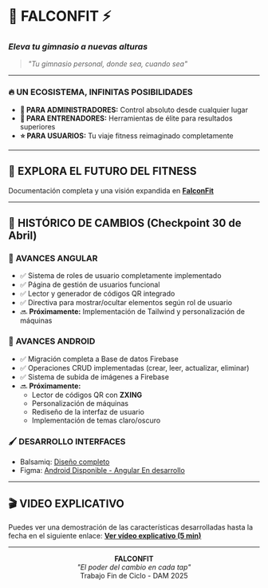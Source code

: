# 🦅 **FALCONFIT** ⚡
### *Eleva tu gimnasio a nuevas alturas*

> *"Tu gimnasio personal, donde sea, cuando sea"*

---

### 🔥 **UN ECOSISTEMA, INFINITAS POSIBILIDADES**

* **👑 PARA ADMINISTRADORES:** Control absoluto desde cualquier lugar
* **💪 PARA ENTRENADORES:** Herramientas de élite para resultados superiores
* **⭐ PARA USUARIOS:** Tu viaje fitness reimaginado completamente

---

## 🔮 **EXPLORA EL FUTURO DEL FITNESS**

Documentación completa y una visión expandida en [**FalconFit**](https://spot-blender-599.notion.site/FalconFit-Anteproyecto-1c709765661b80608fd1ce0dc778cafa)

---

## 📝 **HISTÓRICO DE CAMBIOS (Checkpoint 30 de Abril)**

### 🔄 **AVANCES ANGULAR**
* ✅ Sistema de roles de usuario completamente implementado
* ✅ Página de gestión de usuarios funcional
* ✅ Lector y generador de códigos QR integrado
* ✅ Directiva para mostrar/ocultar elementos según rol de usuario
* 🔜 **Próximamente:** Implementación de Tailwind y personalización de máquinas

### 📱 **AVANCES ANDROID**
* ✅ Migración completa a Base de datos Firebase
* ✅ Operaciones CRUD implementadas (crear, leer, actualizar, eliminar)
* ✅ Sistema de subida de imágenes a Firebase
* 🔜 **Próximamente:** 
  * Lector de códigos QR con **ZXING**
  * Personalización de máquinas
  * Rediseño de la interfaz de usuario
  * Implementación de temas claro/oscuro

### 🖌️​ **DESARROLLO INTERFACES**
* Balsamiq: [Diseño completo](https://balsamiq.cloud/snk8fg2/pc4umak)
* Figma: [Android Disponible - Angular En desarrollo](https://www.figma.com/proto/jeiDzvB3joKAijR7Z2zsdl/FalconFit?node-id=2-1131&t=HGypfu2Gn2TYBmtZ-1&scaling=min-zoom&content-scaling=fixed&page-id=0%3A1&starting-point-node-id=2%3A1131)
---

## 🎬 **VIDEO EXPLICATIVO**
Puedes ver una demostración de las características desarrolladas hasta la fecha en el siguiente enlace:
[**Ver vídeo explicativo (5 min)**](https://vimeo.com/1080380028/7464844450?share=copy)

---

<p align="center">
<b>FALCONFIT</b><br>
<i>"El poder del cambio en cada tap"</i><br>
Trabajo Fin de Ciclo - DAM 2025
</p
